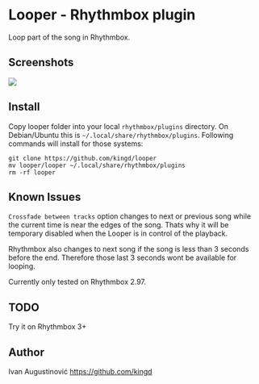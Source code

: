 Looper - Rhythmbox plugin
=========================

Loop part of the song in Rhythmbox.

Screenshots
-----------

![](http://image.bayimg.com/c8a2d58cae0089822ea946967a820ebe2a4b4824.jpg)

## Install

Copy looper folder into your local `rhythmbox/plugins` directory. On Debian/Ubuntu 
this is `~/.local/share/rhythmbox/plugins`. Following commands will install for those systems:

    git clone https://github.com/kingd/looper
    mv looper/looper ~/.local/share/rhythmbox/plugins
    rm -rf looper

## Known Issues

`Crossfade between tracks` option changes to next or previous song while the
current time is near the edges of the song. Thats why it will be temporary
disabled when the Looper is in control of the playback. 

Rhythmbox also changes to next song if the song is less than 3 seconds before the end.
Therefore those last 3 seconds wont be available for looping.

Currently only tested on Rhythmbox 2.97.

## TODO

Try it on Rhythmbox 3+

## Author

Ivan Augustinović https://github.com/kingd
